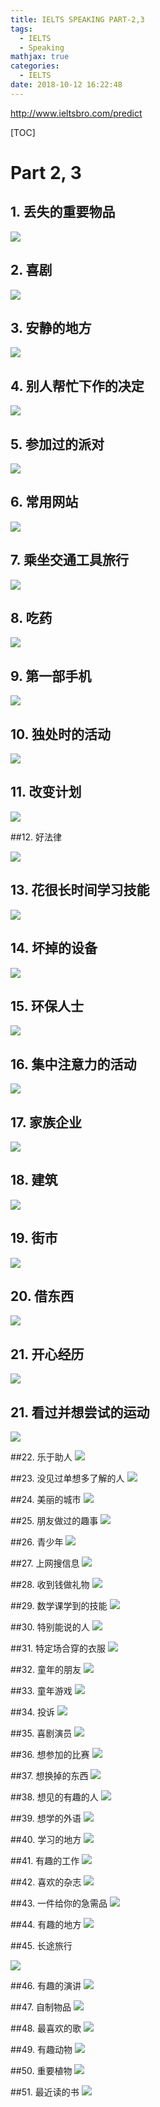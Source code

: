 ```yaml
---
title: IELTS SPEAKING PART-2,3
tags:
  - IELTS
  - Speaking
mathjax: true
categories:
  - IELTS
date: 2018-10-12 16:22:48
---
```


http://www.ieltsbro.com/predict

<!-- more -->

[TOC]

# Part 2, 3

## 1. 丢失的重要物品

![](https://hcp-official-site.oss-cn-shenzhen.aliyuncs.com/uploads/production/web_forecast_image/image/2464/f5d13858efedec76e29a37dfe9cb3b82.png)

## 2. 喜剧

![](https://hcp-official-site.oss-cn-shenzhen.aliyuncs.com/uploads/production/web_forecast_image/image/2456/95839d9b2c31fa3b0574ecd7641e154b.png)

## 3. 安静的地方

![](https://hcp-official-site.oss-cn-shenzhen.aliyuncs.com/uploads/production/web_forecast_image/image/2457/2851d1ed9a04e31d02fd78b362b50be1.png)

## 4. 别人帮忙下作的决定

![](https://hcp-official-site.oss-cn-shenzhen.aliyuncs.com/uploads/production/web_forecast_image/image/2458/8aa184189d007a81484a3694ccc50cf8.png)

## 5. 参加过的派对

![](https://hcp-official-site.oss-cn-shenzhen.aliyuncs.com/uploads/production/web_forecast_image/image/2459/6942a8d37d5618a5b4386c61fd257a75.png)

## 6. 常用网站

![](https://hcp-official-site.oss-cn-shenzhen.aliyuncs.com/uploads/production/web_forecast_image/image/2460/722a2ec78abf8c92ba4e14d4270b1f4a.png)



## 7. 乘坐交通工具旅行

![](https://hcp-official-site.oss-cn-shenzhen.aliyuncs.com/uploads/production/web_forecast_image/image/2461/a0163353a0bfc8a6d6d7e96613e8bbc7.png)

## 8. 吃药

![](https://hcp-official-site.oss-cn-shenzhen.aliyuncs.com/uploads/production/web_forecast_image/image/2462/04cd6a5e032de0799972e486a7536957.png)

## 9. 第一部手机

![](https://hcp-official-site.oss-cn-shenzhen.aliyuncs.com/uploads/production/web_forecast_image/image/2463/fd2cf8a3767f4261037d64d2b0b8d73f.png)

## 10. 独处时的活动

![](https://hcp-official-site.oss-cn-shenzhen.aliyuncs.com/uploads/production/web_forecast_image/image/2465/4d5c960d93dd0a45b933909920550b94.png)

## 11. 改变计划

![](https://hcp-official-site.oss-cn-shenzhen.aliyuncs.com/uploads/production/web_forecast_image/image/2466/49837bf25c8cc4e6a5748e39074a94ca.png)

##12. 好法律

![](https://hcp-official-site.oss-cn-shenzhen.aliyuncs.com/uploads/production/web_forecast_image/image/2467/d776fa33f8339ee86a91c52e354ca92a.png)

## 13. 花很长时间学习技能

![](https://hcp-official-site.oss-cn-shenzhen.aliyuncs.com/uploads/production/web_forecast_image/image/2468/e00b40d08a02fb0d5cde1b1df2e70556.png)

## 14. 坏掉的设备

![](https://hcp-official-site.oss-cn-shenzhen.aliyuncs.com/uploads/production/web_forecast_image/image/2469/c11a1b7fadbd5d0fbedb4899bcac129a.png)

## 15. 环保人士

![](https://hcp-official-site.oss-cn-shenzhen.aliyuncs.com/uploads/production/web_forecast_image/image/2470/e4ed2aa68725c186a3ba6528ef30573c.png)

## 16. 集中注意力的活动

![](https://hcp-official-site.oss-cn-shenzhen.aliyuncs.com/uploads/production/web_forecast_image/image/2471/9bdcba595859313d12433856b27fb2cb.png)

## 17. 家族企业

![](https://hcp-official-site.oss-cn-shenzhen.aliyuncs.com/uploads/production/web_forecast_image/image/2472/2dd8cf0351fcf8ab866b576fef436b1b.png)

## 18. 建筑

![](https://hcp-official-site.oss-cn-shenzhen.aliyuncs.com/uploads/production/web_forecast_image/image/2473/167414993a18626c3addfedf71960d3c.png)

## 19. 街市

![](https://hcp-official-site.oss-cn-shenzhen.aliyuncs.com/uploads/production/web_forecast_image/image/2474/54967955870baa202480288a1c30aa7a.png)

## 20. 借东西

![](https://hcp-official-site.oss-cn-shenzhen.aliyuncs.com/uploads/production/web_forecast_image/image/2475/fcc263e496c3b77e93c568e016d9381d.png)

## 21. 开心经历

![](https://hcp-official-site.oss-cn-shenzhen.aliyuncs.com/uploads/production/web_forecast_image/image/2476/be37299052949c7001b6040d36aad073.png)

## 21. 看过并想尝试的运动

![](https://hcp-official-site.oss-cn-shenzhen.aliyuncs.com/uploads/production/web_forecast_image/image/2478/e614bd92eecb3f7f0f2fcc9b7c6fddb2.png)

##22. 乐于助人
![](https://hcp-official-site.oss-cn-shenzhen.aliyuncs.com/uploads/production/web_forecast_image/image/2479/145b511d2e1b63ec8ad46c5130366ba2.png)

##23. 没见过单想多了解的人
![](https://hcp-official-site.oss-cn-shenzhen.aliyuncs.com/uploads/production/web_forecast_image/image/2480/890b3606fd29fa6557d7dffece4dc56a.png)

##24. 美丽的城市
![](https://hcp-official-site.oss-cn-shenzhen.aliyuncs.com/uploads/production/web_forecast_image/image/2481/aebb5e675afbfe904f404417298b8a0a.png)

##25. 朋友做过的趣事
![](https://hcp-official-site.oss-cn-shenzhen.aliyuncs.com/uploads/production/web_forecast_image/image/2482/cf882bd0964c19b414fe1c9a635cd993.png)

##26. 青少年
![](https://hcp-official-site.oss-cn-shenzhen.aliyuncs.com/uploads/production/web_forecast_image/image/2483/d50a31deeac9a1d27a452d908906aa25.png)

##27. 上网搜信息
![](https://hcp-official-site.oss-cn-shenzhen.aliyuncs.com/uploads/production/web_forecast_image/image/2484/a13c00c2bb149a1968b86742594097c4.png)

##28. 收到钱做礼物
![](https://hcp-official-site.oss-cn-shenzhen.aliyuncs.com/uploads/production/web_forecast_image/image/2485/fa01eb704179145306a57867fc333c1d.png)

##29. 数学课学到的技能
![](https://hcp-official-site.oss-cn-shenzhen.aliyuncs.com/uploads/production/web_forecast_image/image/2486/08e434190c4acf920160d68b0a83b0cc.png)

##30. 特别能说的人
![](https://hcp-official-site.oss-cn-shenzhen.aliyuncs.com/uploads/production/web_forecast_image/image/2487/22545d96972490803ff22533c901a1ec.png)

##31. 特定场合穿的衣服
![](https://hcp-official-site.oss-cn-shenzhen.aliyuncs.com/uploads/production/web_forecast_image/image/2488/f562caa7392d4fb99c3e7bcb97b75cd2.png)

##32. 童年的朋友
![](https://hcp-official-site.oss-cn-shenzhen.aliyuncs.com/uploads/production/web_forecast_image/image/2489/c1766c42e3691a40fbed34b97a68a824.png)

##33. 童年游戏
![](https://hcp-official-site.oss-cn-shenzhen.aliyuncs.com/uploads/production/web_forecast_image/image/2490/be7c80e133254a19faf8618b882609a4.png)

##34. 投诉
![](https://hcp-official-site.oss-cn-shenzhen.aliyuncs.com/uploads/production/web_forecast_image/image/2491/4e731d9476c19f5169365aadda3b4f2c.png)

##35. 喜剧演员
![](https://hcp-official-site.oss-cn-shenzhen.aliyuncs.com/uploads/production/web_forecast_image/image/2493/b3578de936e1742cc49d92500d4b9f27.png)

##36. 想参加的比赛 
![](https://hcp-official-site.oss-cn-shenzhen.aliyuncs.com/uploads/production/web_forecast_image/image/2494/387596b133081b5d3d1d81cc277d1f7b.png)

##37. 想换掉的东西
![](https://hcp-official-site.oss-cn-shenzhen.aliyuncs.com/uploads/production/web_forecast_image/image/2495/6d5f3f86c45bfe4be40e4570f8743c30.png)

##38. 想见的有趣的人
![](https://hcp-official-site.oss-cn-shenzhen.aliyuncs.com/uploads/production/web_forecast_image/image/2496/9021b12c9c630affc6a51a553177df3c.png)

##39. 想学的外语
![](https://hcp-official-site.oss-cn-shenzhen.aliyuncs.com/uploads/production/web_forecast_image/image/2497/16aa8cd75027fcec51b2525508216d04.png)

##40. 学习的地方
![](https://hcp-official-site.oss-cn-shenzhen.aliyuncs.com/uploads/production/web_forecast_image/image/2498/15d889cab406063b89be07e554809319.png)

##41. 有趣的工作
![](https://hcp-official-site.oss-cn-shenzhen.aliyuncs.com/uploads/production/web_forecast_image/image/2503/51301bf4dd7c39229a5519436ed8e048.png)

##42. 喜欢的杂志
![](https://hcp-official-site.oss-cn-shenzhen.aliyuncs.com/uploads/production/web_forecast_image/image/2492/e04f3a1e81f6958e847bae0a3d4e7f08.png)

##43. 一件给你的急需品
![](https://hcp-official-site.oss-cn-shenzhen.aliyuncs.com/uploads/production/web_forecast_image/image/2499/1dd1ea08e04bb20b9a58ab9402ef9d06.png)

##44. 有趣的地方
![](https://hcp-official-site.oss-cn-shenzhen.aliyuncs.com/uploads/production/web_forecast_image/image/2501/e9e5b5934e0fc7faf3d9983fcbb024d4.png)

##45. 长途旅行

![](https://hcp-official-site.oss-cn-shenzhen.aliyuncs.com/uploads/production/web_forecast_image/image/2504/b1736671a88753c39e791782a0e06caa.png)

##46. 有趣的演讲
![](https://hcp-official-site.oss-cn-shenzhen.aliyuncs.com/uploads/production/web_forecast_image/image/2500/95c46d43cc209ae5c2bc80b1b227dcda.png)

##47. 自制物品
![](https://hcp-official-site.oss-cn-shenzhen.aliyuncs.com/uploads/production/web_forecast_image/image/2506/95c6bf9cd17ab4ece2ffd1a53c81dc63.png)

##48. 最喜欢的歌
![](https://hcp-official-site.oss-cn-shenzhen.aliyuncs.com/uploads/production/web_forecast_image/image/2508/a531165341081c1e402ffdcd1c0caefb.png)

##49. 有趣动物
![](https://hcp-official-site.oss-cn-shenzhen.aliyuncs.com/uploads/production/web_forecast_image/image/2502/ec78987221c8d40c77249faa5553c27c.png)

##50. 重要植物
![](https://hcp-official-site.oss-cn-shenzhen.aliyuncs.com/uploads/production/web_forecast_image/image/2505/17a2f41ab0bd6fd46f21d7de683dafd1.png)

##51. 最近读的书
![](https://hcp-official-site.oss-cn-shenzhen.aliyuncs.com/uploads/production/web_forecast_image/image/2507/aa96d194bafb9efecbfeb560a1ed3921.png)